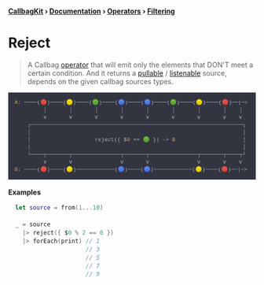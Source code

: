 #### [CallbagKit][Callbag] › [Documentation][Documentation] › [Operators][Operators] › [Filtering][Filtering]
# Reject
> A Callbag [operator][Operators] that will emit only the elements that DON'T meet
> a certain condition. And it returns a [pullable][Sources] / [listenable][Sources]
> source, depends on the given callbag sources types.

<img src="./Reject.png">

<!-- ```swift
A: ────(🔴)────(🟡)────(🟢)────(🔵)────(🔵)────(🟢)────(🟡)────(🔴)──|─>
         │       │       │       │       │       │       │       │    │
         ⅴ       ⅴ       ⅴ       ⅴ       ⅴ       ⅴ       ⅴ       ⅴ    ⅴ
    ┌──────────────────────────────────────────────────────────────────┐
    │                                                                  │
    │                    reject({ $0 == 🟢 }) -> B                     │
    │                                                                  │
    └────┬───────┬───────────────┬───────┬───────────────┬───────┬────┬┘
         ⅴ       ⅴ               ⅴ       ⅴ               ⅴ       ⅴ    ⅴ
B: ────(🔴)────(🟡)────────────(🔵)────(🔵)────────────(🟡)────(🔴)──|─>
``` -->

**Examples**

```swift
  let source = from(1...10)

  _ = source
    |> reject({ $0 % 2 == 0 })
    |> forEach(print) // 1
                      // 3
                      // 5
                      // 7
                      // 9
```

[Callbag]: <../../../README.md> (Callbag)
[Documentation]: <../../README.md> (Documentation)
[Operators]: <../README.md> (Operators)
[Filtering]: <./README.md> (Filtering)

[Sources]: <../../Sources/README.md> (Sources)
